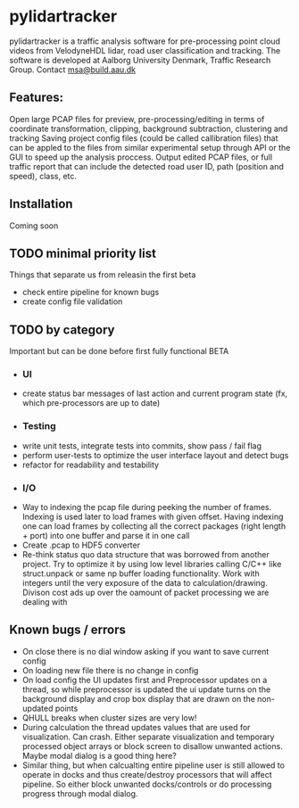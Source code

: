 # pylidartracker
pylidartracker is a traffic analysis software for pre-processing point cloud videos from VelodyneHDL lidar, road user classification and tracking. The software is developed at Aalborg University Denmark, Traffic Research Group.
Contact msa@build.aau.dk

## Features:
Open large PCAP files for preview, pre-processing/editing in terms of coordinate transformation, clipping, background subtraction, clustering and tracking
Saving project config files (could be called callibration files) that can be appled to the files from similar experimental setup through API or the GUI to speed up the analysis proccess. Output edited PCAP files, or full traffic report that can include the detected road user ID, path (position and speed), class, etc. 

## Installation
Coming soon

## TODO minimal priority list
Things that separate us from releasin the first beta
* check entire pipeline for known bugs
* create config file validation

## TODO by category
Important but can be done before first fully functional BETA
* ### UI
+ create status bar messages of last action and current program state (fx, which pre-processors are up to date)
* ### Testing
+ write unit tests, integrate tests into commits, show pass / fail flag
+ perform user-tests to optimize the user interface layout and detect bugs
+ refactor for readability and testability
* ### I/O
+ Way to indexing the pcap file during peeking the number of frames. Indexing is used later to load frames with given offset. Having indexing one can load frames by collecting all the correct packages (right length + port) into one buffer and parse it in one call
+ Create .pcap to HDF5 converter
+ Re-think status quo data structure that was borrowed from another project. Try to optimize it by using low level libraries calling C/C++ like struct.unpack or same np buffer loading functionality. Work with integers until the very exposure of the data to calculation/drawing. Divison cost ads up over the oamount of packet processing we are dealing with

## Known bugs / errors
* On close there is no dial window asking if you want to save current config
* On loading new file there is no change in config
* On load config the UI updates first and Preprocessor updates on a thread, so while preprocessor is updated the ui update turns on the background display and crop box display that are drawn on the non-updated points
* QHULL breaks when cluster sizes are very low!
* During calculation the thread updates values that are used for visualization. Can crash. Either separate visualization and temporary processed object arrays or block screen to disallow unwanted actions. Maybe modal dialog is a good thing here?
* Similar thing, but when calcualting entire pipeline user is still allowed to operate in docks and thus create/destroy processors that will affect pipeline. So either block unwanted docks/controls or do processing progress through modal dialog.

